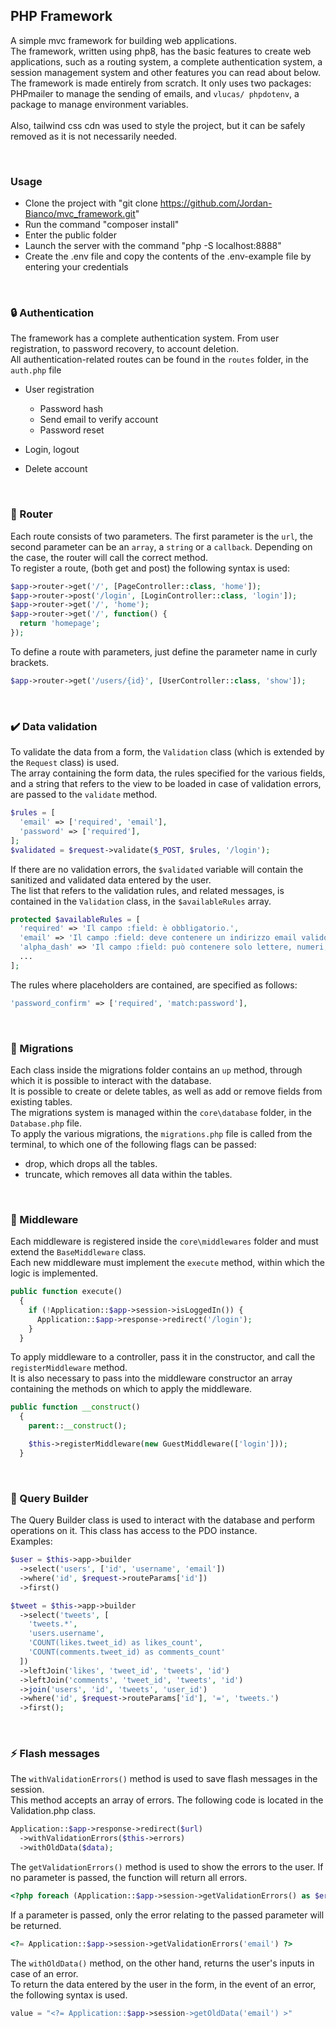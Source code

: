 ## PHP Framework

A simple mvc framework for building web applications.<br>
The framework, written using php8, has the basic features to create web applications, such as a routing system, a complete authentication system, a session management system and other features you can read about below. <br>
The framework is made entirely from scratch.
It only uses two packages: PHPmailer to manage the sending of emails, and `vlucas/ phpdotenv`, a package to manage environment variables.<br><br>
Also, tailwind css cdn was used to style the project, but it can be safely removed as it is not necessarily needed.

&nbsp;

### Usage

-   Clone the project with "git clone https://github.com/Jordan-Bianco/mvc_framework.git"
-   Run the command "composer install"
-   Enter the public folder
-   Launch the server with the command "php -S localhost:8888"
-   Create the .env file and copy the contents of the .env-example file by entering your credentials

&nbsp;

### :lock: Authentication

The framework has a complete authentication system. From user registration, to password recovery, to account deletion. <br>
All authentication-related routes can be found in the `routes` folder, in the `auth.php` file

-   User registration

    -   Password hash
    -   Send email to verify account
    -   Password reset

-   Login, logout
-   Delete account

&nbsp;

### :round_pushpin: Router

Each route consists of two parameters.
The first parameter is the `url`, the second parameter can be an `array`, a `string` or a `callback`.
Depending on the case, the router will call the correct method.<br>
To register a route, (both get and post) the following syntax is used:

```php
$app->router->get('/', [PageController::class, 'home']);
$app->router->post('/login', [LoginController::class, 'login']);
$app->router->get('/', 'home');
$app->router->get('/', function() {
  return 'homepage';
});
```

To define a route with parameters, just define the parameter name in curly brackets.

```php
$app->router->get('/users/{id}', [UserController::class, 'show']);
```

&nbsp;

### :heavy_check_mark: Data validation

To validate the data from a form, the `Validation` class (which is extended by the `Request` class) is used.<br>
The array containing the form data, the rules specified for the various fields, and a string that refers to the view to be loaded in case of validation errors, are passed to the `validate` method.

```php
$rules = [
  'email' => ['required', 'email'],
  'password' => ['required'],
];
$validated = $request->validate($_POST, $rules, '/login');
```

If there are no validation errors, the `$validated` variable will contain the sanitized and validated data entered by the user.<br>
The list that refers to the validation rules, and related messages, is contained in the `Validation` class, in the `$availableRules` array.

```php
protected $availableRules = [
  'required' => 'Il campo :field: è obbligatorio.',
  'email' => 'Il campo :field: deve contenere un indirizzo email valido.',
  'alpha_dash' => 'Il campo :field: può contenere solo lettere, numeri, trattini e underscore.',
  ...
];
```

The rules where placeholders are contained, are specified as follows:

```php
'password_confirm' => ['required', 'match:password'],
```

&nbsp;

### :arrows_counterclockwise: Migrations

Each class inside the migrations folder contains an `up` method, through which it is possible to interact with the database.<br>
It is possible to create or delete tables, as well as add or remove fields from existing tables.<br>
The migrations system is managed within the `core\database` folder, in the `Database.php` file.<br>
To apply the various migrations, the `migrations.php` file is called from the terminal, to which one of the following flags can be passed:<br>

-   drop, which drops all the tables.
-   truncate, which removes all data within the tables.

&nbsp;

### :no_entry_sign: Middleware

Each middleware is registered inside the `core\middlewares` folder and must extend the `BaseMiddleware` class. <br>
Each new middleware must implement the `execute` method, within which the logic is implemented.<br>

```php
public function execute()
  {
    if (!Application::$app->session->isLoggedIn()) {
      Application::$app->response->redirect('/login');
    }
  }
```

To apply middleware to a controller, pass it in the constructor, and call the `registerMiddleware` method.<br>
It is also necessary to pass into the middleware constructor an array containing the methods on which to apply the middleware.

```php
public function __construct()
  {
    parent::__construct();

    $this->registerMiddleware(new GuestMiddleware(['login']));
  }
```

&nbsp;

### 👷 Query Builder

The Query Builder class is used to interact with the database and perform operations on it. This class has access to the PDO instance.
<br>
Examples:

```php
$user = $this->app->builder
  ->select('users', ['id', 'username', 'email'])
  ->where('id', $request->routeParams['id'])
  ->first()

$tweet = $this->app->builder
  ->select('tweets', [
    'tweets.*',
    'users.username',
    'COUNT(likes.tweet_id) as likes_count',
    'COUNT(comments.tweet_id) as comments_count'
  ])
  ->leftJoin('likes', 'tweet_id', 'tweets', 'id')
  ->leftJoin('comments', 'tweet_id', 'tweets', 'id')
  ->join('users', 'id', 'tweets', 'user_id')
  ->where('id', $request->routeParams['id'], '=', 'tweets.')
  ->first();
```

&nbsp;

### :zap: Flash messages

The `withValidationErrors()` method is used to save flash messages in the session. <br>
This method accepts an array of errors.
The following code is located in the Validation.php class.

```php
Application::$app->response->redirect($url)
  ->withValidationErrors($this->errors)
  ->withOldData($data);
```

The `getValidationErrors()` method is used to show the errors to the user.
If no parameter is passed, the function will return all errors.

```php
<?php foreach (Application::$app->session->getValidationErrors() as $error) : ?>
```

If a parameter is passed, only the error relating to the passed parameter will be returned.

```php
<?= Application::$app->session->getValidationErrors('email') ?>
```

The `withOldData()` method, on the other hand, returns the user's inputs in case of an error. <br>
To return the data entered by the user in the form, in the event of an error, the following syntax is used.

```php
value = "<?= Application::$app->session->getOldData('email') >"
```
